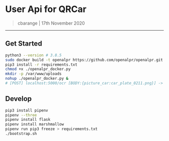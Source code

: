 # User Api for QRCar
> cbarange | 17th November 2020
---

## Get Started

```bash
python3 --version # 3.8.5
sudo docker build -t openalpr https://github.com/openalpr/openalpr.git
pip3 install -r requirements.txt
chmod +x ./openalpr_docker.py
mkdir -p /var/www/uploads
nohup ./openalpr_docker.py &
# [POST] localhost:5000/ocr [BODY:{picture_car:car_plate_0211.png}] -> STRING_LICENSE_PLATE_NUMBER
``` 

## Develop

```bash
pip3 install pipenv
pipenv --three
pipenv install flask
pipenv install marshmallow
pipenv run pip3 freeze > requirements.txt
./bootstrap.sh
```

